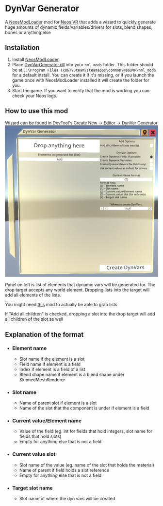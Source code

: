 # DynVar Generator

A [NeosModLoader](https://github.com/zkxs/NeosModLoader) mod for [Neos VR](https://neos.com/) that adds a wizard to quickly generate huge amounts of dynamic fields/variables/drivers for slots, blend shapes, bones or anything else

## Installation
1. Install [NeosModLoader](https://github.com/zkxs/NeosModLoader).
2. Place [DynVarGenerator.dll](https://github.com/TheJebForge/DynVarGenerator/releases/latest/download/DynVarGenerator.dll) into your `nml_mods` folder. This folder should be at `C:\Program Files (x86)\Steam\steamapps\common\NeosVR\nml_mods` for a default install. You can create it if it's missing, or if you launch the game once with NeosModLoader installed it will create the folder for you.
3. Start the game. If you want to verify that the mod is working you can check your Neos logs.

## How to use this mod
Wizard can be found in DevTool's Create New -> Editor -> DynVar Generator
![image](screenshot/panel.png)

Panel on left is list of elements that dynamic vars will be generated for. The drop target accepts any world element. Dropping lists into the target will add all elements of the lists.

You might need [this](https://github.com/EIA485/NeosMoreReferenceProxies) mod to actually be able to grab lists

If "Add all children" is checked, dropping a slot into the drop target will add all children of the slot as well

## Explanation of the format
- ### Element name
  - Slot name if the element is a slot
  - Field name if element is a field
  - Index if element is a field of a list
  - Blend shape name if element is a blend shape under SkinnedMeshRenderer
- ### Slot name
  - Name of parent slot if element is a slot
  - Name of the slot that the component is under if element is a field
- ### Current value/Element name
  - Value of the field (eg. int for fields that hold integers, slot name for fields that hold slots)
  - Empty for anything else that is not a field
- ### Current value slot
  - Slot name of the value (eg. name of the slot that holds the material)
  - Name of parent if field holds a slot reference
  - Empty for anything else that is not a field
- ### Target slot name
  - Slot name of where the dyn vars will be created
